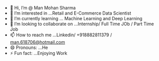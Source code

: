 - 👋 Hi, I’m @ Man Mohan Sharma
- 👀 I’m interested in ...Retail and E-Commerce Data Scientist 
- 🌱 I’m currently learning ... Machine Learning and Deep Learning 
- 💞️ I’m looking to collaborate on ...Internship/ Full Time JOb / Part Time Job 
- 📫 How to reach me ...Linkedin/ +918882811379 / man.618706@hotmail.com
- 😄 Pronouns: ...He 
- ⚡ Fun fact: ...Enjoying Work 

<!---
mansharmaji/mansharmaji is a ✨ special ✨ repository because its `README.md` (this file) appears on your GitHub profile.
You can click the Preview link to take a look at your changes.
--->
